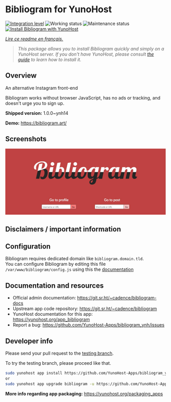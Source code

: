<!--
N.B.: This README was automatically generated by https://github.com/YunoHost/apps/tree/master/tools/README-generator
It shall NOT be edited by hand.
-->

# Bibliogram for YunoHost

[![Integration level](https://dash.yunohost.org/integration/bibliogram.svg)](https://dash.yunohost.org/appci/app/bibliogram) ![Working status](https://ci-apps.yunohost.org/ci/badges/bibliogram.status.svg) ![Maintenance status](https://ci-apps.yunohost.org/ci/badges/bibliogram.maintain.svg)  
[![Install Bibliogram with YunoHost](https://install-app.yunohost.org/install-with-yunohost.svg)](https://install-app.yunohost.org/?app=bibliogram)

*[Lire ce readme en français.](./README_fr.md)*

> *This package allows you to install Bibliogram quickly and simply on a YunoHost server.
If you don't have YunoHost, please consult [the guide](https://yunohost.org/#/install) to learn how to install it.*

## Overview

An alternative Instagram front-end

Bibliogram works without browser JavaScript, has no ads or tracking, and doesn't urge you to sign up.


**Shipped version:** 1.0.0~ynh14

**Demo:** https://bibliogram.art/

## Screenshots

![Screenshot of Bibliogram](./doc/screenshots/bibliogram.jpg)

## Disclaimers / important information

## Configuration

Bibliogram requires dedicated domain like `bibliogram.domain.tld`.  
You can configure Bibliogram by editing this file `/var/www/bibliogram/config.js` using this the [documentation](https://git.sr.ht/~cadence/bibliogram-docs/tree/master/docs/Configuring.md)

## Documentation and resources

* Official admin documentation: <https://git.sr.ht/~cadence/bibliogram-docs>
* Upstream app code repository: <https://git.sr.ht/~cadence/bibliogram>
* YunoHost documentation for this app: <https://yunohost.org/app_bibliogram>
* Report a bug: <https://github.com/YunoHost-Apps/bibliogram_ynh/issues>

## Developer info

Please send your pull request to the [testing branch](https://github.com/YunoHost-Apps/bibliogram_ynh/tree/testing).

To try the testing branch, please proceed like that.

``` bash
sudo yunohost app install https://github.com/YunoHost-Apps/bibliogram_ynh/tree/testing --debug
or
sudo yunohost app upgrade bibliogram -u https://github.com/YunoHost-Apps/bibliogram_ynh/tree/testing --debug
```

**More info regarding app packaging:** <https://yunohost.org/packaging_apps>
